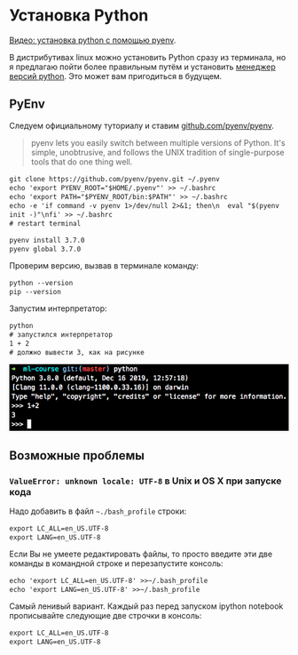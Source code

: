 # Установка Python

[Видео: установка python с помощью pyenv](https://www.youtube.com/watch?v=oow8GgBB2oM&t=0s&list=PLLyuiBK_HOLNm8T5Xtl7dDquJey917TXy&index=3).

В дистрибутивах linux можно установить Python сразу из терминала, но я предлагаю пойти более правильным путём и установить [менеджер версий python](https://github.com/pyenv/pyenv). Это может вам пригодиться в будущем.

## PyEnv

Следуем официальному туториалу и ставим [github.com/pyenv/pyenv](https://github.com/pyenv/pyenv#basic-github-checkout).

> pyenv lets you easily switch between multiple versions of Python. It's simple, unobtrusive, and follows the UNIX tradition of single-purpose tools that do one thing well.

```shell
git clone https://github.com/pyenv/pyenv.git ~/.pyenv
echo 'export PYENV_ROOT="$HOME/.pyenv"' >> ~/.bashrc
echo 'export PATH="$PYENV_ROOT/bin:$PATH"' >> ~/.bashrc
echo -e 'if command -v pyenv 1>/dev/null 2>&1; then\n  eval "$(pyenv init -)"\nfi' >> ~/.bashrc
# restart terminal
```

```shell
pyenv install 3.7.0
pyenv global 3.7.0
```

Проверим версию, вызвав в терминале команду:

```shell
python --version
pip --version
```

Запустим интерпретатор:

```shell
python
# запустился интерпретатор
1 + 2
# должно вывести 3, как на рисунке
```

![python REPL](images/pyconsole.png)

## Возможные проблемы

### `ValueError: unknown locale: UTF-8` в Unix и OS X при запуске кода

Надо добавить в файл `~./bash_profile` строки:

```shell
export LC_ALL=en_US.UTF-8
export LANG=en_US.UTF-8
```

Если Вы не умеете редактировать файлы, то просто введите эти две команды в
командной строке и перезапустите консоль:

```shell
echo 'export LC_ALL=en_US.UTF-8' >>~/.bash_profile
echo 'export LANG=en_US.UTF-8' >>~/.bash_profile
```

Самый ленивый вариант. Каждый раз перед запуском ipython notebook прописывайте
следующие две строчки в консоль:

```shell
export LC_ALL=en_US.UTF-8
export LANG=en_US.UTF-8
```
